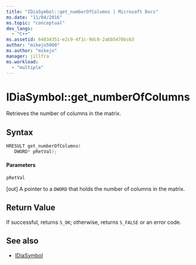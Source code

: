 ```yaml
---
title: "IDiaSymbol::get_numberOfColumns | Microsoft Docs"
ms.date: "11/04/2016"
ms.topic: "conceptual"
dev_langs:
  - "C++"
ms.assetid: 64834351-e2c9-4f1c-9dc0-2abb5478bc63
author: "mikejo5000"
ms.author: "mikejo"
manager: jillfra
ms.workload:
  - "multiple"
---
```

# IDiaSymbol::get_numberOfColumns
Retrieves the number of columns in the matrix.

## Syntax

```C++
HRESULT get_numberOfColumns(
   DWORD* pRetVal);
```

#### Parameters
 `pRetVal`

[out] A pointer to a `DWORD` that holds the number of columns in the matrix.

## Return Value
 If successful, returns `S_OK`; otherwise, returns `S_FALSE` or an error code.

## See also
- [IDiaSymbol](../../debugger/debug-interface-access/idiasymbol.md)